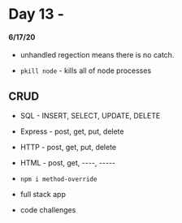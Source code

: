 # Day 13 -
#### 6/17/20

- unhandled regection means there is no catch.

- `pkill node` - kills all of node processes

## CRUD
- SQL - INSERT, SELECT, UPDATE, DELETE
- Express - post, get, put, delete
- HTTP - post, get, put, delete
- HTML - post, get, ----, -----

- `npm i method-override`

- full stack app
- code challenges